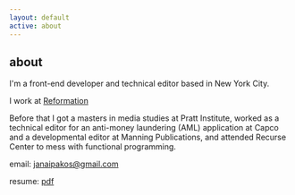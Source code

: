 ```yaml
---
layout: default
active: about
---
```

<div class="page-section short">
  <div class="container flex">
    <div>
      <h2>about</h2>
        <p>I'm a front-end developer and technical editor based in New York City.</p>
        <p>I work at <a href='https://thereformation.com'>Reformation</a></p>
        <p>Before that I got a masters in media studies at Pratt Institute, worked as a technical editor for an anti-money laundering (AML) application at Capco and a developmental editor at Manning Publications, and attended Recurse Center to mess with functional programming.</p>
        <p class="about-contact">email:
          <a href="mailto:janaipakos@gmail.com" class="link" title="Open email window" target="_blank">janaipakos@gmail.com</a><p>
        <p class="about-contact">resume:
          <a href="./resumes/james_anaipakos_cv.pdf" class="link" title="pdf resume" target="_blank">pdf</a></p>
    <div>
  </div>
</div>
